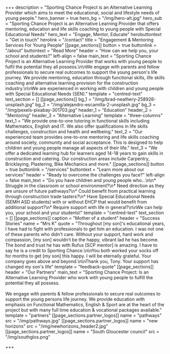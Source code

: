 +++
description = "Sporting Chance Project is an Alternative Learning Provider which aims to meet the educational, social and lifestyle needs of young people."
hero_banner = true
hero_bg = "/img/hero-alt.jpg"
hero_sub = "Sporting Chance Project is an Alternative Learning Provider that offers mentoring, education and life skills coaching to young people with Special Educational Needs"
hero_text = "Engage, Mentor, Educate"
herobuttontext = "Get in touch"
herolink = "/contact"
title = "Engagement & Mentoring Services For Young People"
[[page_sections]]
button = true
buttonlink = "/about"
buttontext = "Read More"
header = "How can we help you, your school and students?"
left-align = false
main_text = "Sporting Chance Project is an Alternative Learning Provider that works with young people to fulfil the potential they all possess.\n\nWe engage with parents and fellow professionals to secure real outcomes to support the young person's life journey. We provide mentoring, education through functional skills, life skills coaching and alternative learning provision for the construction industry.\n\nWe are experienced in working with children and young people with Special Educational Needs (SEN)."
template = "centred-text"
text_section = []
[[page_sections]]
bg_1 = "/img/brad-neathery-258926-unsplash.jpg"
bg_2 = "/img/alejandro-escamilla-2-unsplash.jpg"
bg_3 = "/img/pexels-pixabay-301703.jpg"
header_1 = "Education"
header_2 = "Mentoring"
header_3 = "Alternative Learning"
template = "three-columns"
text_1 = "We provide one-to-one tutoring in functional skills including Mathematics, English and IT. We also offer qualifications in life skills challenges, construction and health and wellbeing."
text_2 = "Our experienced team provides one-to-one mentoring and life skills coaching around society, community and social acceptance. This is designed to help children and young people manage all aspects of their life."
text_3 = "We offer a dedicated learning hub for learners aged 14-18 years to gain skills in construction and catering. Our construction areas include Carpentry, Bricklaying, Plastering, Bike Mechanics and more."
[[page_sections]]
button = true
buttonlink = "/services"
buttontext = "Learn more about our services"
header = "Ready to overcome the challenges you face?"
left-align = false
main_text = "Do you have children and young people who...\n\n* Struggle in the classroom or school environment?\n* Need direction as they are unsure of future pathways?\n* Could benefit from practical learning through construction trade tasters?\n* Have Special Educational Needs (SEMH ASD students) with or without EHCP that would benefit from additional support?\n* Require support with life in general?\n\nWe can help you, your school and your students!"
template = "centred-text"
text_section = []
[[page_sections]]
caption = "Mother of a student"
header = "Success Stories"
name = "Mrs K"
quote = "Throughout [my son]'s educational years, I have had to fight with professionals to get him an education. I was not one of these parents who didn’t care. Without your support, hard work and compassion, [my son] wouldn’t be the happy, vibrant lad he has become. The bond and trust he has with Rufus [SCP mentor] is amazing. I have to say he is a credit to Sporting Chance.\n\nYou both worked your socks off for months to get [my son] this happy.  I will be eternally grateful. Your company goes above and beyond.\n\nThank you, Tony. Your support has changed my son's life"
template = "feedback-quote"
[[page_sections]]
header = "Our Partners"
main_text = "Sporting Chance Project: Is an Alternative Learning Provider who work with young people to fulfill the potential they all possess. <br/> <br/> We engage with parents & fellow professionals to secure real outcomes to support the young persons life journey.  We provide education with emphasis on Functional Mathematics, English & Sport are at the heart of the project but with many full time education & vocational packages available."
template = "partners"
[[page_sections.partner_logos]]
name = "pathways"
src = "/img/pathways.jpg"
[[page_sections.partner_logos]]
name = "new horizons"
src = "/img/newhorizons_header2.jpg"
[[page_sections.partner_logos]]
name = "South Gloucester council"
src = "/img/southglos.png"

+++
